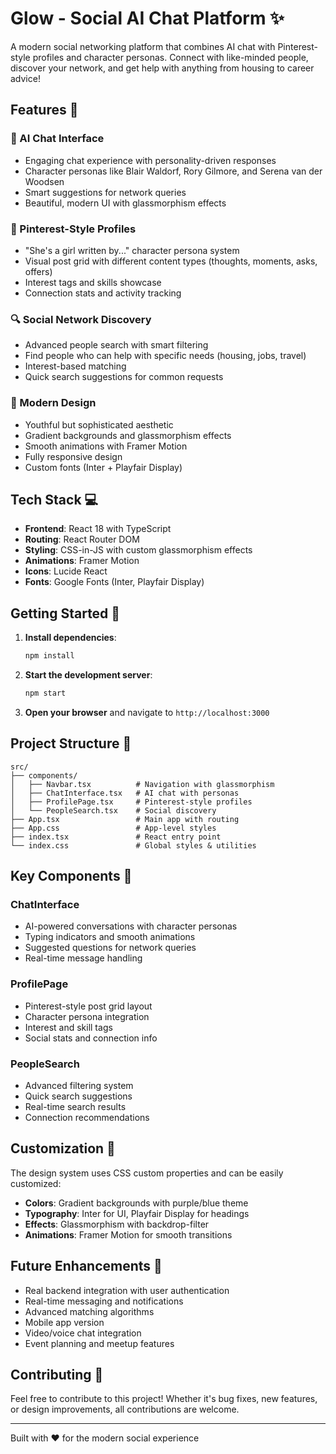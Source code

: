 # Glow - Social AI Chat Platform ✨

A modern social networking platform that combines AI chat with Pinterest-style profiles and character personas. Connect with like-minded people, discover your network, and get help with anything from housing to career advice!

## Features 🌟

### 🤖 AI Chat Interface
- Engaging chat experience with personality-driven responses
- Character personas like Blair Waldorf, Rory Gilmore, and Serena van der Woodsen
- Smart suggestions for network queries
- Beautiful, modern UI with glassmorphism effects

### 👤 Pinterest-Style Profiles
- "She's a girl written by..." character persona system
- Visual post grid with different content types (thoughts, moments, asks, offers)
- Interest tags and skills showcase
- Connection stats and activity tracking

### 🔍 Social Network Discovery
- Advanced people search with smart filtering
- Find people who can help with specific needs (housing, jobs, travel)
- Interest-based matching
- Quick search suggestions for common requests

### 🎨 Modern Design
- Youthful but sophisticated aesthetic
- Gradient backgrounds and glassmorphism effects
- Smooth animations with Framer Motion
- Fully responsive design
- Custom fonts (Inter + Playfair Display)

## Tech Stack 💻

- **Frontend**: React 18 with TypeScript
- **Routing**: React Router DOM
- **Styling**: CSS-in-JS with custom glassmorphism effects
- **Animations**: Framer Motion
- **Icons**: Lucide React
- **Fonts**: Google Fonts (Inter, Playfair Display)

## Getting Started 🚀

1. **Install dependencies**:
   ```bash
   npm install
   ```

2. **Start the development server**:
   ```bash
   npm start
   ```

3. **Open your browser** and navigate to `http://localhost:3000`

## Project Structure 📁

```
src/
├── components/
│   ├── Navbar.tsx          # Navigation with glassmorphism
│   ├── ChatInterface.tsx   # AI chat with personas
│   ├── ProfilePage.tsx     # Pinterest-style profiles
│   └── PeopleSearch.tsx    # Social discovery
├── App.tsx                 # Main app with routing
├── App.css                 # App-level styles
├── index.tsx               # React entry point
└── index.css               # Global styles & utilities
```

## Key Components 🧩

### ChatInterface
- AI-powered conversations with character personas
- Typing indicators and smooth animations
- Suggested questions for network queries
- Real-time message handling

### ProfilePage
- Pinterest-style post grid layout
- Character persona integration
- Interest and skill tags
- Social stats and connection info

### PeopleSearch
- Advanced filtering system
- Quick search suggestions
- Real-time search results
- Connection recommendations

## Customization 🎨

The design system uses CSS custom properties and can be easily customized:

- **Colors**: Gradient backgrounds with purple/blue theme
- **Typography**: Inter for UI, Playfair Display for headings
- **Effects**: Glassmorphism with backdrop-filter
- **Animations**: Framer Motion for smooth transitions

## Future Enhancements 🔮

- Real backend integration with user authentication
- Real-time messaging and notifications
- Advanced matching algorithms
- Mobile app version
- Video/voice chat integration
- Event planning and meetup features

## Contributing 🤝

Feel free to contribute to this project! Whether it's bug fixes, new features, or design improvements, all contributions are welcome.

---

Built with ❤️ for the modern social experience
